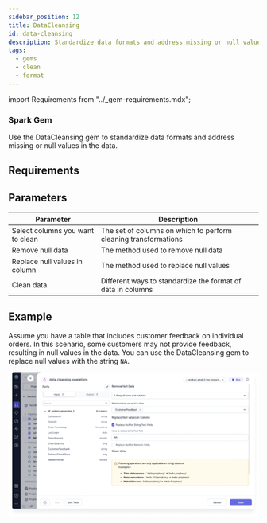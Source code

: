 ```yaml
---
sidebar_position: 12
title: DataCleansing
id: data-cleansing
description: Standardize data formats and address missing or null values in the data.
tags:
  - gems
  - clean
  - format
---
```


import Requirements from "../\_gem-requirements.mdx";

<h3><span class="badge">Spark Gem</span></h3>

Use the DataCleansing gem to standardize data formats and address missing or null values in the data.

## Requirements

<Requirements
  packagename="ProphecySparkBasicsPython"
  packageversion="0.2.36"
  scalalib=""
  pythonlib=""
  packageversion143="Supported"
  packageversion154="Supported"
  additional_requirements=""
/>

## Parameters

| Parameter                        | Description                                                     |
| -------------------------------- | --------------------------------------------------------------- |
| Select columns you want to clean | The set of columns on which to perform cleaning transformations |
| Remove null data                 | The method used to remove null data                             |
| Replace null values in column    | The method used to replace null values                          |
| Clean data                       | Different ways to standardize the format of data in columns     |

## Example

Assume you have a table that includes customer feedback on individual orders. In this scenario, some customers may not provide feedback, resulting in null values in the data. You can use the DataCleansing gem to replace null values with the string `NA`.

![Replace null with string](./img/replace-null-with-string.png)

